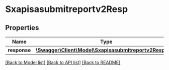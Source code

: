 # Sxapisasubmitreportv2Resp

## Properties
Name | Type | Description | Notes
------------ | ------------- | ------------- | -------------
**response** | [**\Swagger\Client\Model\Sxapisasubmitreportv2Response**](Sxapisasubmitreportv2Response.md) |  | [optional] 

[[Back to Model list]](../README.md#documentation-for-models) [[Back to API list]](../README.md#documentation-for-api-endpoints) [[Back to README]](../README.md)


